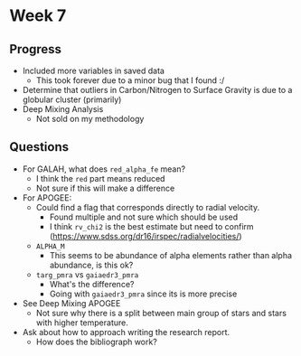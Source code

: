 # Week 7 

## Progress
- Included more variables in saved data
  - This took forever due to a minor bug that I found :/
- Determine that outliers in Carbon/Nitrogen to Surface Gravity is due to a globular cluster (primarily)
- Deep Mixing Analysis
  - Not sold on my methodology

## Questions

- For GALAH, what does `red_alpha_fe` mean?
  - I think the `red` part means reduced 
  - Not sure if this will make a difference
- For APOGEE:
  - Could find a flag that corresponds directly to radial velocity.
    - Found multiple and not sure which should be used
    - I think `rv_chi2` is the best estimate but need to confirm (https://www.sdss.org/dr16/irspec/radialvelocities/)
  - `ALPHA_M`
    - This seems to be abundance of alpha elements rather than alpha abundance, is this ok?
  - `targ_pmra` vs `gaiaedr3_pmra`
    - What's the difference?
    - Going with `gaiaedr3_pmra` since its is more precise
- See Deep Mixing APOGEE
  - Not sure why there is a split between main group of stars and stars with higher temperature.
- Ask about how to approach writing the research report.
  - How does the bibliograph work?